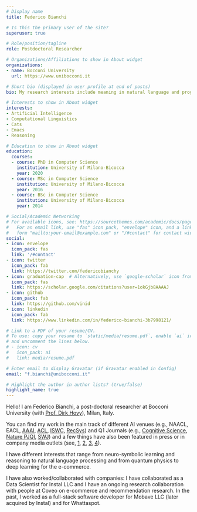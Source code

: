 ```yaml
---
# Display name
title: Federico Bianchi

# Is this the primary user of the site?
superuser: true

# Role/position/tagline
role: Postdoctoral Researcher

# Organizations/Affiliations to show in About widget
organizations:
- name: Bocconi University
  url: https://www.unibocconi.it

# Short bio (displayed in user profile at end of posts)
bio: My research interests include meaning in natural language and programming languages.

# Interests to show in About widget
interests:
- Artificial Intelligence
- Computational Linguistics
- Cats
- Emacs
- Reasoning

# Education to show in About widget
education:
  courses:
  - course: PhD in Computer Science
    institution: University of Milano-Bicocca
    year: 2020
  - course: MSc in Computer Science
    institution: University of Milano-Bicocca
    year: 2016
  - course: BSc in Computer Science
    institution: University of Milano-Bicocca
    year: 2014

# Social/Academic Networking
# For available icons, see: https://sourcethemes.com/academic/docs/page-builder/#icons
#   For an email link, use "fas" icon pack, "envelope" icon, and a link in the
#   form "mailto:your-email@example.com" or "/#contact" for contact widget.
social:
- icon: envelope
  icon_pack: fas
  link: '/#contact'
- icon: twitter
  icon_pack: fab
  link: https://twitter.com/federicobianchy
- icon: graduation-cap  # Alternatively, use `google-scholar` icon from `ai` icon pack
  icon_pack: fas
  link: https://scholar.google.com/citations?user=1okGjb8AAAAJ
- icon: github
  icon_pack: fab
  link: https://github.com/vinid
- icon: linkedin
  icon_pack: fab
  link: https://www.linkedin.com/in/federico-bianchi-3b7998121/

# Link to a PDF of your resume/CV.
# To use: copy your resume to `static/media/resume.pdf`, enable `ai` icons in `params.toml`,
# and uncomment the lines below.
# - icon: cv
#   icon_pack: ai
#   link: media/resume.pdf

# Enter email to display Gravatar (if Gravatar enabled in Config)
email: "f.bianchi@unibocconi.it"

# Highlight the author in author lists? (true/false)
highlight_name: true
---
```


Hello! I am Federico Bianchi, a post-doctoral researcher at Bocconi University (with [Prof. Dirk Hovy](http://dirkhovy.com/)), Milan, Italy. 

You can find my work in the main track of different AI venues (e.g., NAACL, EACL, [AAAI](https://www.aaai.org/ojs/index.php/AAAI/article/view/4594/4472), [ACL](https://www.aclweb.org/anthology/2020.acl-main.154.pdf), [ISWC](https://link.springer.com/chapter/10.1007/978-3-030-00671-6_4), [RecSys](https://blog.coveo.com/multi-brand-personalization-in-ecommerce/)) and Q1 Journals (e.g., [Cognitive Science](https://onlinelibrary.wiley.com/doi/10.1111/cogs.12963), [Nature PJQI](https://www.nature.com/articles/s41534-020-0248-6), [SWJ](http://www.semantic-web-journal.net/system/files/swj2188.pdf)) and a few things have also been featured in press or in company media outlets (see, [1](https://phys.org/news/2020-02-machine-quantum-optics.html),
[2](https://www.photonics.com/Articles/Neural_Network_Improves_Quantum_Tomography/a65552),
[3](https://www.knowledge.unibocconi.eu/notizia.php?idArt=21787),
[4](https://blog.coveo.com/multi-brand-personalization-in-ecommerce/)).

I have different interests that range from neuro-symbolic learning and reasoning to natural language processing and from quantum physics to deep learning for the e-commerce.


I have also worked/collaborated with companies: I have collaborated as a Data Scientist for Instal LLC and I have an ongoing research collaboration with people at Coveo on e-commerce and recommendation research. In the past, I worked as a full-stack software developer for Mobave LLC (later acquired by Instal) and for Whattaspot.
